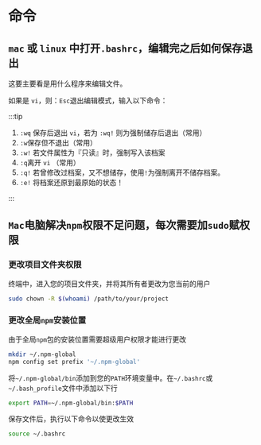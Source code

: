 # 命令

## `mac` 或 `linux` 中打开`.bashrc`，编辑完之后如何保存退出

这要主要看是用什么程序来编辑文件。

如果是 `vi`，则：`Esc`退出编辑模式，输入以下命令：

:::tip

1. `:wq` 保存后退出 `vi`，若为 `:wq!` 则为强制储存后退出（常用）
2. `:w`保存但不退出（常用）
3. `:w!` 若文件属性为『只读』时，强制写入该档案
4. `:q`离开 `vi` （常用）
5. `:q!` 若曾修改过档案，又不想储存，使用`!`为强制离开不储存档案。
6. `:e!` 将档案还原到最原始的状态！

:::

## `Mac`电脑解决`npm`权限不足问题，每次需要加`sudo`赋权限

### 更改项目文件夹权限

终端中，进入您的项目文件夹，并将其所有者更改为您当前的用户

```bash
sudo chown -R $(whoami) /path/to/your/project
```

### 更改全局`npm`安装位置

由于全局`npm`包的安装位置需要超级用户权限才能进行更改

```bash
mkdir ~/.npm-global
npm config set prefix '~/.npm-global'
```

将`~/.npm-global/bin`添加到您的`PATH`环境变量中。在`~/.bashrc`或`~/.bash_profile`文件中添加以下行

```bash
export PATH=~/.npm-global/bin:$PATH
```

保存文件后，执行以下命令以使更改生效

```bash
source ~/.bashrc
```
